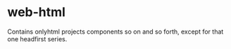 # web-html

Contains onlyhtml projects components so on and so forth, except for that one headfirst series.
